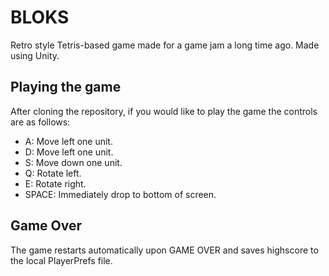 # BLOKS
Retro style Tetris-based game made for a game jam a long time ago. Made using Unity. 

## Playing the game

After cloning the repository, if you would like to play the game the controls are as follows:
- A: Move left one unit.
- D: Move left one unit.
- S: Move down one unit.
- Q: Rotate left.
- E: Rotate right.
- SPACE: Immediately drop to bottom of screen.

## Game Over
The game restarts automatically upon GAME OVER and saves highscore to the local PlayerPrefs file. 

